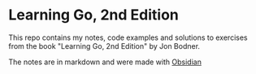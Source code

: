 # Learning Go, 2nd Edition

This repo contains my notes, code examples and solutions to exercises from
the book "Learning Go, 2nd Edition" by Jon Bodner.

The notes are in markdown and were made with [Obsidian](https://obsidian.md)

